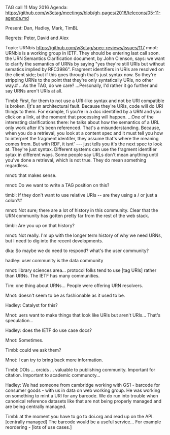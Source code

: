 TAG call 11 May 2016
Agenda: https://github.com/w3ctag/meetings/blob/gh-pages/2016/telecons/05-11-agenda.md

Present: Dan, Hadley, Mark, TimBL

Regrets: Peter, David and Alex

Topic: URNbis
https://github.com/w3ctag/spec-reviews/issues/117
mnot: URNbis is a working group in IETF.  They should be entering last call soon.  the URN Semantics Clarification document, by John Clenson, says: we want to clarify the semantics of URNs by saying "yes they're still URIs but without sematics implied by RFC3986".  Fragment identifiers in URIs are resolved on the client side; but if this goes through that's just syntax now.  So they're stripping URNs to the point that they're only syntatically URIs, no other way.#
...As the TAG, do we care?
...Personally, I'd rather it go further and say URNs aren't URIs at all.

Timbl: First, for them to not use a URI-like syntax and not be URI compatible is broken. I|t's an architectural fault. Because they're URIs, code will do URI things to them. For example, fi you're in a doc identified by a URN and you click on a link, at the moment that processing will happen.
...One of the interesting clarifications there: he talks about how the semantics of a URL only work after it's been referenced. That's a misunderstanding. Because, when you do a retrieval, you look at a content spec and it must tell you how to interpret the fragment identifer, they assume that's where the meaning comes from.  But with RDF, it isnt'  --- just tells you it's the next spec to look at.  They're just syntax.  Different systems can use the fragment identifier sytax in different ways.  Some people say URLs don't mean anything until you've done a retrieval, which is not true. They do mean something regardless.

mnot: that makes sense. 
    
mnot: Do we want to write a TAG position on this?

timbl: If they don't want to use relative URIs -- are they using a / or just a colon?#

mnot: Not sure; there are a lot of history in this community.  Clear that the URN community has gotten pretty far from the rest of the web stack.

timbl: Are you up on that history?

mnot: Not really.  I'm up with the longer term history of why we need URNs, but I need to dig into the recent developments.

dka: So maybe we do need to respond? what's the user community?

hadley: user community is the data community

mnot: library sciences area... protocol folks tend to use [tag URIs] rather than URNs. The IETF has many communities.

Tim: one thing about URNs... People were offering URN resolvers.

Mnot: doesn't seem to be as fashionable as it used to be.

Hadley: Catalyst for this?

Mnot: uers want to make things that look like URIs but aren't URIs... That's speculation...

Hadley: does the IETF do use case docs?

Mnot: Sometimes.

Timbl: could we ask them?

Mnot: I can try to bring back more information.

Timbl: DOIs ... orcids ... valuable to publishing community.   Important for citation.  Important to academic communoty... 

Hadley: We had someone from cambridge working with GS1 - barcode for consumer goods - with us in data on web working group. He was working on something to mint a URI for any barcode. We do run into trouble when canonical reference datasets like that are not being properly managed and are being centrally managed.

Timbl: at the moment you have to go to doi.org and read up on the API. [centrally managed] The barcode would be a useful service... For example reordering - [lots of use cases.]


